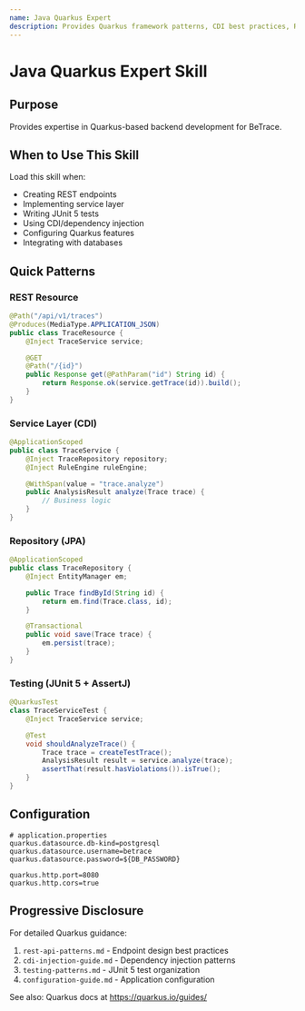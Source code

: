 ```yaml
---
name: Java Quarkus Expert
description: Provides Quarkus framework patterns, CDI best practices, REST API design, and JUnit 5 testing guidance for BeTrace backend
---
```


# Java Quarkus Expert Skill

## Purpose

Provides expertise in Quarkus-based backend development for BeTrace.

## When to Use This Skill

Load this skill when:
- Creating REST endpoints
- Implementing service layer
- Writing JUnit 5 tests
- Using CDI/dependency injection
- Configuring Quarkus features
- Integrating with databases

## Quick Patterns

### REST Resource
```java
@Path("/api/v1/traces")
@Produces(MediaType.APPLICATION_JSON)
public class TraceResource {
    @Inject TraceService service;

    @GET
    @Path("/{id}")
    public Response get(@PathParam("id") String id) {
        return Response.ok(service.getTrace(id)).build();
    }
}
```

### Service Layer (CDI)
```java
@ApplicationScoped
public class TraceService {
    @Inject TraceRepository repository;
    @Inject RuleEngine ruleEngine;

    @WithSpan(value = "trace.analyze")
    public AnalysisResult analyze(Trace trace) {
        // Business logic
    }
}
```

### Repository (JPA)
```java
@ApplicationScoped
public class TraceRepository {
    @Inject EntityManager em;

    public Trace findById(String id) {
        return em.find(Trace.class, id);
    }

    @Transactional
    public void save(Trace trace) {
        em.persist(trace);
    }
}
```

### Testing (JUnit 5 + AssertJ)
```java
@QuarkusTest
class TraceServiceTest {
    @Inject TraceService service;

    @Test
    void shouldAnalyzeTrace() {
        Trace trace = createTestTrace();
        AnalysisResult result = service.analyze(trace);
        assertThat(result.hasViolations()).isTrue();
    }
}
```

## Configuration
```properties
# application.properties
quarkus.datasource.db-kind=postgresql
quarkus.datasource.username=betrace
quarkus.datasource.password=${DB_PASSWORD}

quarkus.http.port=8080
quarkus.http.cors=true
```

## Progressive Disclosure

For detailed Quarkus guidance:
1. `rest-api-patterns.md` - Endpoint design best practices
2. `cdi-injection-guide.md` - Dependency injection patterns
3. `testing-patterns.md` - JUnit 5 test organization
4. `configuration-guide.md` - Application configuration

See also: Quarkus docs at https://quarkus.io/guides/
